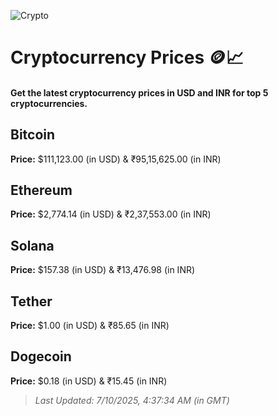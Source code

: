 
![Crypto](https://www.techguide.com.au/wp-content/uploads/2020/11/crypto3.jpeg)

# Cryptocurrency Prices 🪙📈

#### Get the latest cryptocurrency prices in USD and INR for top 5 cryptocurrencies.

## Bitcoin

**Price:** $111,123.00 (in USD) & ₹95,15,625.00 (in INR)

## Ethereum

**Price:** $2,774.14 (in USD) & ₹2,37,553.00 (in INR)

## Solana

**Price:** $157.38 (in USD) & ₹13,476.98 (in INR)

## Tether

**Price:** $1.00 (in USD) & ₹85.65 (in INR)

## Dogecoin

**Price:** $0.18 (in USD) & ₹15.45 (in INR)

> _Last Updated: 7/10/2025, 4:37:34 AM (in GMT)_
